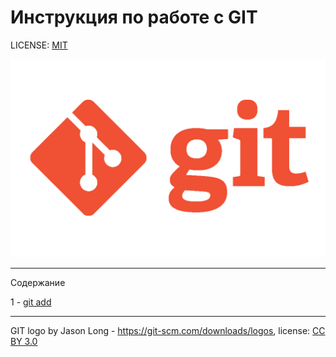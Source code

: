 # Инструкция по работе с GIT

LICENSE: [MIT](./license.md)

![git-logo](./gitlogo.png)

---

Содержание

1 - [git add](./add.md)

---

GIT logo by Jason Long - https://git-scm.com/downloads/logos, license: [CC BY 3.0](https://creativecommons.org/licenses/by/3.0/)